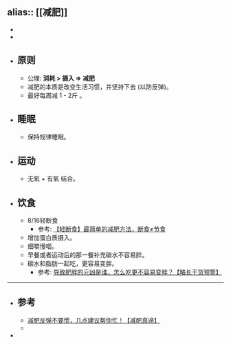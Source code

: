 alias:: [[减肥]]
---

-
-
- ## 原则
	- 公理: **消耗 > 摄入 => 减肥**
	- 减肥的本质是改变生活习惯，并坚持下去 (以防反弹)。
	- 最好每周减 1 - 2斤 。
- ## 睡眠
	- 保持规律睡眠。
- ## 运动
	- 无氧 + 有氧 结合。
- ## 饮食
	- 8/16轻断食
		- 参考: [【轻断食】最简单的减肥方法，断食≠节食](https://www.bilibili.com/video/BV1p5411d7Dg/?spm_id_from=333.337.search-card.all.click&vd_source=f1fbb083ddef12dcff3388779faac201)
	- 增加蛋白质摄入。
	- 细嚼慢咽。
	- 早餐或者运动后的那一餐补充碳水不容易胖。
	- 碳水和脂肪一起吃，更容易变胖。
		- 参考: [导致肥胖的元凶是谁，怎么吃更不容易变胖？【略长干货预警】](https://www.bilibili.com/video/BV1da411e71f/?vd_source=f1fbb083ddef12dcff3388779faac201)
- ---
- ## 参考
	- [减肥反弹不要慌，几点建议帮你忙！【减肥真谛】](https://www.bilibili.com/video/BV1ET4y1X7v7/?spm_id_from=333.337.search-card.all.click&vd_source=f1fbb083ddef12dcff3388779faac201)
	-
-